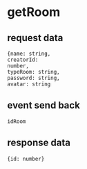 # getRoom

## request data

```
{name: string,
creatorId:
number,
typeRoom: string,
password: string,
avatar: string
```

##  event send back

```
idRoom
```

## response data

```
{id: number}
```
